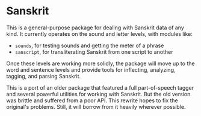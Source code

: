 Sanskrit
========

This is a general-purpose package for dealing with Sanskrit data of any kind.
It currently operates on the sound and letter levels, with modules like:

- `sounds`, for testing sounds and getting the meter of a phrase
- `sanscript`, for transliterating Sanskrit from one script to another

Once these levels are working more solidly, the package will move up to the
word and sentence levels and provide tools for inflecting, analyzing, tagging,
and parsing Sanskrit.

This is a port of an older package that featured a full part-of-speech tagger
and several powerful utilities for working with Sanskrit. But the old version
was brittle and suffered from a poor API. This rewrite hopes to fix the
original's problems. Still, it will borrow from it heavily wherever possible.

